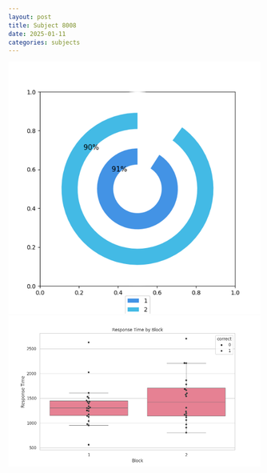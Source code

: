 ```yaml
---
layout: post
title: Subject 8008
date: 2025-01-11
categories: subjects
---
```


![](data/8008/run-7/8008__acc_test.png)
![](data/8008/run-7/8008_rt.png)
